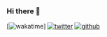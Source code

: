 ### Hi there 👋
 
[![wakatime](https://wakatime.com/badge/user/0b03cf2c-442d-4f14-aab0-008b7933e5ce.svg)]
[![twitter](https://img.shields.io/twitter/follow/vinayjkit?label=followers&logo=twitter&color=%23007ec6&style=plastic)](https://twitter.com/vinayjkit)
[![github](https://img.shields.io/github/followers/vinayky1507?logo=github&style=plastic)](https://github.com/vinayky1507t?tab=followers)

<!--START_SECTION:waka-->
<!--END_SECTION:waka-->

<!--
**vinayky1507/vinayky1507** is a ✨ _special_ ✨ repository because its `README.md` (this file) appears on your GitHub profile.

Here are some ideas to get you started:

- 🔭 I’m currently working on ...
- 🌱 I’m currently learning ...
- 👯 I’m looking to collaborate on ...
- 🤔 I’m looking for help with ...
- 💬 Ask me about ...
- 📫 How to reach me: ...
- 😄 Pronouns: ...
- ⚡ Fun fact: ...
-->

